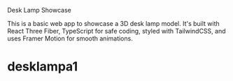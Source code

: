 Desk Lamp Showcase

This is a basic web app to showcase a 3D desk lamp model. It's built with React Three Fiber, TypeScript for safe coding, styled with TailwindCSS, and uses Framer Motion for smooth animations.

# desklampa1
